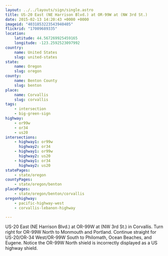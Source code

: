 ```yaml
---
layout: ../../layouts/sign/single.astro
title: US-20 East (NE Harrison Blvd.) at OR-99W at (NW 3rd St.)
date: 2015-02-13 14:20:43 +0000 +0000
imageid: "4031853223543940405"
flickrid: "17009689335"
location:
    latitude: 44.567269925459165
    longitude: -123.2592523097992
country:
    name: United States
    slug: united-states
state:
    name: Oregon
    slug: oregon
county:
    name: Benton County
    slug: benton
place:
    name: Corvallis
    slug: corvallis
tags:
    - intersection
    - big-green-sign
highway:
    - or99w
    - or34
    - us20
intersections:
    - highway1: or99w
      highway2: or34
    - highway1: or99w
      highway2: us20
    - highway1: or34
      highway2: us20
statePages:
    - state/oregon
countyPages:
    - state/oregon/benton
placePages:
    - state/oregon/benton/corvallis
oregonhighway:
    - pacific-highway-west
    - corvallis-lebanon-highway

---
```

US-20 East (NE Harrison Blvd.) at OR-99W at (NW 3rd St.) in Corvallis.  Turn right for OR-99W North to Monmouth and Portland.  Continue straight for US-20/OR-34 West/OR-99W South to Philomath, Ocean Beaches, and Eugene.  Notice the OR-99W North shield is incorrectly displayed as a US highway shield.